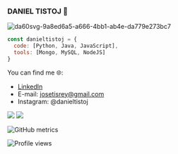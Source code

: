 ### DANIEL TISTOJ 👋
 
![da60svg-9a8ed6a5-a666-4bb1-ab4e-da779e273bc7](https://user-images.githubusercontent.com/42653664/189792160-c6155735-a851-4013-a05c-e336d2a2b594.gif)

```js
const danieltistoj = {
  code: [Python, Java, JavaScript],
  tools: [Mongo, MySQL, NodeJS]
}
```

You can find me 🌐:

- [LinkedIn](https://www.linkedin.com/in/daniel-tistoj-315661223/)
- E-mail: josetisrey@gmail.com
- Instagram: @danieltistoj


<img aling = "left" src="https://github-readme-stats.vercel.app/api/top-langs/?username=danieltistoj&layout=compact"/>

<img aling="left" src="https://github-readme-stats.vercel.app/api?username=danieltistoj&theme=dark&show_icons=true"/>

![GitHub metrics](https://metrics.lecoq.io/danieltistoj)  

![Profile views](https://gpvc.arturio.dev/danieltistoj)  
